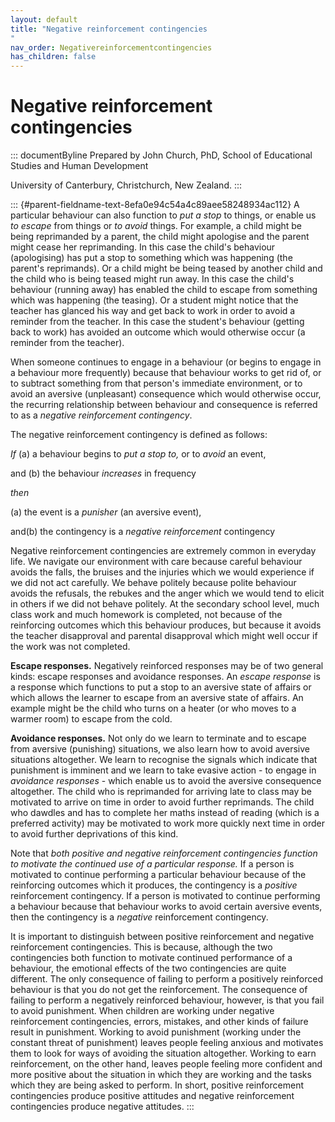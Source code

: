 ```yaml
---
layout: default
title: "Negative reinforcement contingencies 
"
nav_order: Negativereinforcementcontingencies
has_children: false
---
```

# Negative reinforcement contingencies 


::: documentByline
Prepared by John Church, PhD, School of Educational Studies and Human
Development

University of Canterbury, Christchurch, New Zealand.
:::

::: {#parent-fieldname-text-8efa0e94c54a4c89aee58248934ac112}
A particular behaviour can also function to *put a stop* to things, or
enable us *to escape* from things or *to avoid* things. For example, a
child might be being reprimanded by a parent, the child might apologise
and the parent might cease her reprimanding. In this case the child's
behaviour (apologising) has put a stop to something which was happening
(the parent's reprimands). Or a child might be being teased by another
child and the child who is being teased might run away. In this case the
child's behaviour (running away) has enabled the child to escape from
something which was happening (the teasing). Or a student might notice
that the teacher has glanced his way and get back to work in order to
avoid a reminder from the teacher. In this case the student's behaviour
(getting back to work) has avoided an outcome which would otherwise
occur (a reminder from the teacher).

When someone continues to engage in a behaviour (or begins to engage in
a behaviour more frequently) because that behaviour works to get rid of,
or to subtract something from that person\'s immediate environment, or
to avoid an aversive (unpleasant) consequence which would otherwise
occur, the recurring relationship between behaviour and consequence is
referred to as a *negative reinforcement contingency*.

The negative reinforcement contingency is defined as follows:

*If* (a) a behaviour begins to *put a stop to,* or to *avoid* an event,

and (b) the behaviour *increases* in frequency

*then*

\(a\) the event is a *punisher* (an aversive event),

and(b) the contingency is a *negative reinforcement* contingency

Negative reinforcement contingencies are extremely common in everyday
life. We navigate our environment with care because careful behaviour
avoids the falls, the bruises and the injuries which we would experience
if we did not act carefully. We behave politely because polite behaviour
avoids the refusals, the rebukes and the anger which we would tend to
elicit in others if we did not behave politely. At the secondary school
level, much class work and much homework is completed, not because of
the reinforcing outcomes which this behaviour produces, but because it
avoids the teacher disapproval and parental disapproval which might well
occur if the work was not completed.

**Escape responses.** Negatively reinforced responses may be of two
general kinds: escape responses and avoidance responses. An *escape
response* is a response which functions to put a stop to an aversive
state of affairs or which allows the learner to escape from an aversive
state of affairs. An example might be the child who turns on a heater
(or who moves to a warmer room) to escape from the cold.

**Avoidance responses.** Not only do we learn to terminate and to escape
from aversive (punishing) situations, we also learn how to avoid
aversive situations altogether. We learn to recognise the signals which
indicate that punishment is imminent and we learn to take evasive
action - to engage in *avoidance responses* - which enable us to avoid
the aversive consequence altogether. The child who is reprimanded for
arriving late to class may be motivated to arrive on time in order to
avoid further reprimands. The child who dawdles and has to complete her
maths instead of reading (which is a preferred activity) may be
motivated to work more quickly next time in order to avoid further
deprivations of this kind.

Note that *both positive and negative reinforcement contingencies
function to motivate the continued use of a particular response.* If a
person is motivated to continue performing a particular behaviour
because of the reinforcing outcomes which it produces, the contingency
is a *positive* reinforcement contingency. If a person is motivated to
continue performing a behaviour because that behaviour works to avoid
certain aversive events, then the contingency is a *negative*
reinforcement contingency.

It is important to distinguish between positive reinforcement and
negative reinforcement contingencies. This is because, although the two
contingencies both function to motivate continued performance of a
behaviour, the emotional effects of the two contingencies are quite
different. The only consequence of failing to perform a positively
reinforced behaviour is that you do not get the reinforcement. The
consequence of failing to perform a negatively reinforced behaviour,
however, is that you fail to avoid punishment. When children are working
under negative reinforcement contingencies, errors, mistakes, and other
kinds of failure result in punishment. Working to avoid punishment
(working under the constant threat of punishment) leaves people feeling
anxious and motivates them to look for ways of avoiding the situation
altogether. Working to earn reinforcement, on the other hand, leaves
people feeling more confident and more positive about the situation in
which they are working and the tasks which they are being asked to
perform. In short, positive reinforcement contingencies produce positive
attitudes and negative reinforcement contingencies produce negative
attitudes.
:::
